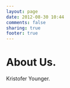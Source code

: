 ```yaml
---
layout: page
date: 2012-08-30 10:44
comments: false
sharing: true
footer: true
---
```


# About Us.

Kristofer Younger.
